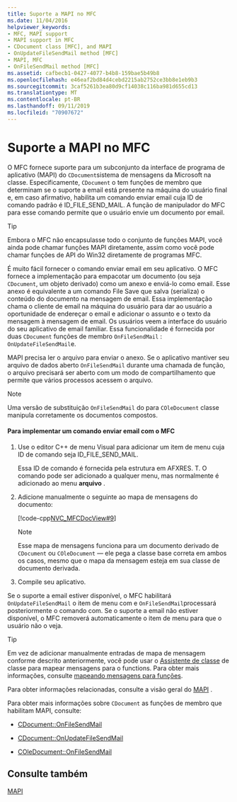 ```yaml
---
title: Suporte a MAPI no MFC
ms.date: 11/04/2016
helpviewer_keywords:
- MFC, MAPI support
- MAPI support in MFC
- CDocument class [MFC], and MAPI
- OnUpdateFileSendMail method [MFC]
- MAPI, MFC
- OnFileSendMail method [MFC]
ms.assetid: cafbecb1-0427-4077-b4b8-159bae5b49b8
ms.openlocfilehash: e46eaf2bd84d4cebd2215ab2752ce3bb8e1eb9b3
ms.sourcegitcommit: 3caf5261b3ea80d9cf14038c116ba981d655cd13
ms.translationtype: MT
ms.contentlocale: pt-BR
ms.lasthandoff: 09/11/2019
ms.locfileid: "70907672"
---
```

# <a name="mapi-support-in-mfc"></a>Suporte a MAPI no MFC

O MFC fornece suporte para um subconjunto da interface de programa de aplicativo (MAPI) do `CDocument`sistema de mensagens da Microsoft na classe. Especificamente, `CDocument` o tem funções de membro que determinam se o suporte a email está presente na máquina do usuário final e, em caso afirmativo, habilita um comando enviar email cuja ID de comando padrão é ID_FILE_SEND_MAIL. A função de manipulador do MFC para esse comando permite que o usuário envie um documento por email.

> [!TIP]
>  Embora o MFC não encapsulasse todo o conjunto de funções MAPI, você ainda pode chamar funções MAPI diretamente, assim como você pode chamar funções de API do Win32 diretamente de programas MFC.

É muito fácil fornecer o comando enviar email em seu aplicativo. O MFC fornece a implementação para empacotar um documento (ou seja `CDocument`, um objeto derivado) como um anexo e enviá-lo como email. Esse anexo é equivalente a um comando File Save que salva (serializa) o conteúdo do documento na mensagem de email. Essa implementação chama o cliente de email na máquina do usuário para dar ao usuário a oportunidade de endereçar o email e adicionar o assunto e o texto da mensagem à mensagem de email. Os usuários veem a interface do usuário do seu aplicativo de email familiar. Essa funcionalidade é fornecida por duas `CDocument` funções de membro `OnFileSendMail` : `OnUpdateFileSendMail`e.

MAPI precisa ler o arquivo para enviar o anexo. Se o aplicativo mantiver seu arquivo de dados aberto `OnFileSendMail` durante uma chamada de função, o arquivo precisará ser aberto com um modo de compartilhamento que permite que vários processos acessem o arquivo.

> [!NOTE]
>  Uma versão de substituição `OnFileSendMail` do para `COleDocument` classe manipula corretamente os documentos compostos.

#### <a name="to-implement-a-send-mail-command-with-mfc"></a>Para implementar um comando enviar email com o MFC

1. Use o editor C++ de menu Visual para adicionar um item de menu cuja ID de comando seja ID_FILE_SEND_MAIL.

   Essa ID de comando é fornecida pela estrutura em AFXRES. T. O comando pode ser adicionado a qualquer menu, mas normalmente é adicionado ao menu **arquivo** .

1. Adicione manualmente o seguinte ao mapa de mensagens do documento:

   [!code-cpp[NVC_MFCDocView#9](../mfc/codesnippet/cpp/mapi-support-in-mfc_1.cpp)]

    > [!NOTE]
    >  Esse mapa de mensagens funciona para um documento derivado de `CDocument` ou `COleDocument` — ele pega a classe base correta em ambos os casos, mesmo que o mapa da mensagem esteja em sua classe de documento derivada.

1. Compile seu aplicativo.

Se o suporte a email estiver disponível, o MFC habilitará `OnUpdateFileSendMail` o item de menu com e `OnFileSendMail`processará posteriormente o comando com. Se o suporte a email não estiver disponível, o MFC removerá automaticamente o item de menu para que o usuário não o veja.

> [!TIP]
>  Em vez de adicionar manualmente entradas de mapa de mensagem conforme descrito anteriormente, você pode usar o [Assistente de classe](reference/mfc-class-wizard.md) de classe para mapear mensagens para o functions. Para obter mais informações, consulte [mapeando mensagens para funções](../mfc/reference/mapping-messages-to-functions.md).

Para obter informações relacionadas, consulte a visão geral do [MAPI](../mfc/mapi.md) .

Para obter mais informações sobre `CDocument` as funções de membro que habilitam MAPI, consulte:

- [CDocument::OnFileSendMail](../mfc/reference/cdocument-class.md#onfilesendmail)

- [CDocument::OnUpdateFileSendMail](../mfc/reference/cdocument-class.md#onupdatefilesendmail)

- [COleDocument::OnFileSendMail](../mfc/reference/coledocument-class.md#onfilesendmail)

## <a name="see-also"></a>Consulte também

[MAPI](../mfc/mapi.md)
